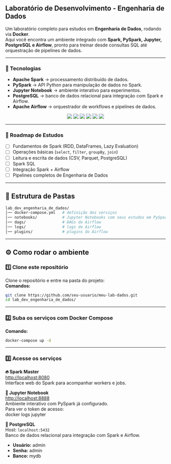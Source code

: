 ## Laboratório de Desenvolvimento - Engenharia de Dados

Um laboratório completo para estudos em **Engenharia de Dados**, rodando via **Docker**.  
Aqui você encontra um ambiente integrado com **Spark, PySpark, Jupyter, PostgreSQL e Airflow**, pronto para treinar desde consultas SQL até orquestração de pipelines de dados.

---

### 🚀 Tecnologias

- **Apache Spark** → processamento distribuído de dados.
- **PySpark** → API Python para manipulação de dados no Spark.
- **Jupyter Notebook** → ambiente interativo para experimentos.
- **PostgreSQL** → banco de dados relacional para integração com Spark e Airflow.
- **Apache Airflow** → orquestrador de workflows e pipelines de dados.

<p align="center">
  <img src="https://img.shields.io/badge/Spark-FF6F00?style=for-the-badge&logo=apachespark&logoColor=white"/>
  <img src="https://img.shields.io/badge/Spark_SQL-FF6F00?style=for-the-badge&logo=apachespark&logoColor=white"/>
  <img src="https://img.shields.io/badge/Postgres-316192?style=for-the-badge&logo=postgresql&logoColor=white"/>
  <img src="https://img.shields.io/badge/Airflow-017CEE?style=for-the-badge&logo=apacheairflow&logoColor=white"/>
  <img src="https://img.shields.io/badge/Jupyter-F37626?style=for-the-badge&logo=jupyter&logoColor=white"/>
  <img src="https://img.shields.io/badge/PySpark-EE4C2C?style=for-the-badge&logo=python&logoColor=white"/>
</p>

---

### 📌 Roadmap de Estudos

- [ ] Fundamentos de Spark (RDD, DataFrames, Lazy Evaluation)  
- [ ] Operações básicas (`select`, `filter`, `groupBy`, `join`)  
- [ ] Leitura e escrita de dados (CSV, Parquet, PostgreSQL)  
- [ ] Spark SQL  
- [ ] Integração Spark + Airflow  
- [ ] Pipelines completos de Engenharia de Dados  

---

## 📂 Estrutura de Pastas

```bash
lab_dev_engenharia_de_dados/
│── docker-compose.yml   # definição dos serviços
│── notebooks/           # Jupyter Notebooks com seus estudos em PySpark
│── dags/                # DAGs do Airflow
│── logs/                # logs do Airflow
│── plugins/             # plugins do Airflow
```
---

## ⚙️ Como rodar o ambiente

### 1️⃣ Clone este repositório
Clone o repositório e entre na pasta do projeto:  
**Comandos:**  
```bash
git clone https://github.com/seu-usuario/meu-lab-dados.git  
cd lab_dev_engenharia_de_dados/
```

---

### 2️⃣ Suba os serviços com Docker Compose
**Comando:**  
```bash
docker-compose up -d
```
---

### 3️⃣ Acesse os serviços

**🔥 Spark Master**  
[http://localhost:8080](http://localhost:8080)  
Interface web do Spark para acompanhar workers e jobs.

**📒 Jupyter Notebook**  
[http://localhost:8888](http://localhost:8888)  
Ambiente interativo com PySpark já configurado.  
Para ver o token de acesso:  
docker logs jupyter

**🐘 PostgreSQL**  
Host: `localhost:5432`  
Banco de dados relacional para integração com Spark e Airflow.  
- **Usuário:** admin  
- **Senha:** admin  
- **Banco:** mydb
